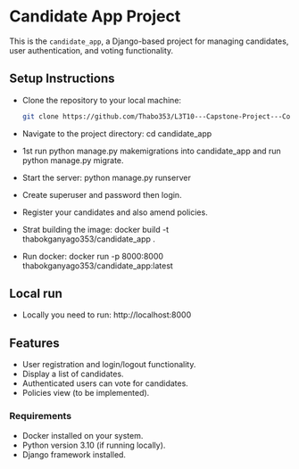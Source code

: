 # Candidate App Project

This is the `candidate_app`, a Django-based project for managing candidates, user authentication, and voting functionality.

## **Setup Instructions**

- Clone the repository to your local machine:
   ```bash
   git clone https://github.com/Thabo353/L3T10---Capstone-Project---Consolidation  
- Navigate to the project directory:
   cd candidate_app

- 1st run python manage.py makemigrations into candidate_app and run python manage.py migrate.

- Start the server: 
   python manage.py runserver

- Create superuser and password then login.
- Register your candidates and also amend policies.

- Strat building the image:
   docker build -t thabokganyago353/candidate_app .

- Run docker:
   docker run -p 8000:8000 thabokganyago353/candidate_app:latest


## **Local run** 
- Locally you need to run:
   http://localhost:8000


## **Features** 
- User registration and login/logout functionality.
- Display a list of candidates.
- Authenticated users can vote for candidates.
- Policies view (to be implemented). 


### **Requirements** 
- Docker installed on your system.
- Python version 3.10 (if running locally).
- Django framework installed.